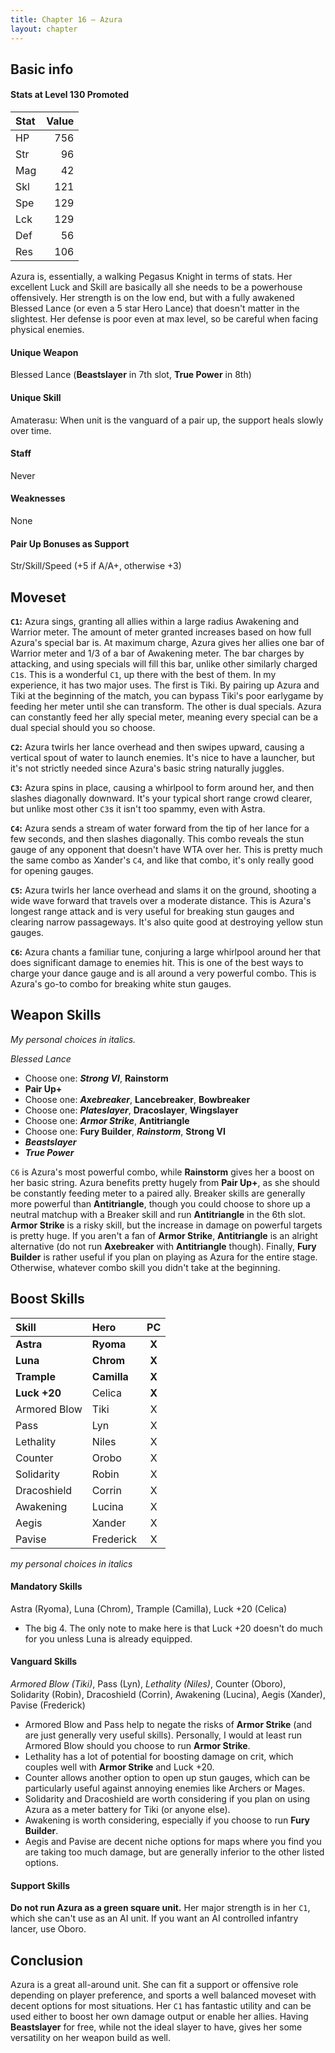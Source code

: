 ```yaml
---
title: Chapter 16 — Azura
layout: chapter
---
```



## Basic info

#### Stats at Level 130 Promoted

| Stat | Value |
| :--- | ----: |
| HP   |   756 |
| Str  |    96 |
| Mag  |    42 |
| Skl  |   121 |
| Spe  |   129 |
| Lck  |   129 |
| Def  |    56 |
| Res  |   106 |

Azura is, essentially, a walking Pegasus Knight in terms of stats. Her excellent Luck and Skill are basically all she needs to be a powerhouse offensively. Her strength is on the low end, but with a fully awakened Blessed Lance (or even a 5 star Hero Lance) that doesn't matter in the slightest. Her defense is poor even at max level, so be careful when facing physical enemies.

#### Unique Weapon

Blessed Lance (**Beastslayer** in 7th slot, **True Power** in 8th)

#### Unique Skill

Amaterasu: When unit is the vanguard of a pair up, the support heals slowly over time.

#### Staff

Never

#### Weaknesses

None

#### Pair Up Bonuses as Support

Str/Skill/Speed (+5 if A/A+, otherwise +3)

## Moveset

**`C1`:** Azura sings, granting all allies within a large radius Awakening and Warrior meter. The amount of meter granted increases based on how full Azura's special bar is. At maximum charge, Azura gives her allies one bar of Warrior meter and 1/3 of a bar of Awakening meter. The bar charges by attacking, and using specials will fill this bar, unlike other similarly charged `C1`s. This is a wonderful `C1`, up there with the best of them. In my experience, it has two major uses. The first is Tiki. By pairing up Azura and Tiki at the beginning of the match, you can bypass Tiki's poor earlygame by feeding her meter until she can transform. The other is dual specials. Azura can constantly feed her ally special meter, meaning every special can be a dual special should you so choose.

**`C2`:** Azura twirls her lance overhead and then swipes upward, causing a vertical spout of water to launch enemies. It's nice to have a launcher, but it's not strictly needed since Azura's basic string naturally juggles.

**`C3`:** Azura spins in place, causing a whirlpool to form around her, and then slashes diagonally downward. It's your typical short range crowd clearer, but unlike most other `C3`s it isn't too spammy, even with Astra.

**`C4`:** Azura sends a stream of water forward from the tip of her lance for a few seconds, and then slashes diagonally. This combo reveals the stun gauge of any opponent that doesn't have WTA over her. This is pretty much the same combo as Xander's `C4`, and like that combo, it's only really good for opening gauges.

**`C5`:** Azura twirls her lance overhead and slams it on the ground, shooting a wide wave forward that travels over a moderate distance. This is Azura's longest range attack and is very useful for breaking stun gauges and clearing narrow passageways. It's also quite good at destroying yellow stun gauges.

**`C6`:** Azura chants a familiar tune, conjuring a large whirlpool around her that does significant damage to enemies hit. This is one of the best ways to charge your dance gauge and is all around a very powerful combo. This is Azura's go-to combo for breaking white stun gauges.

## Weapon Skills

_My personal choices in italics._

_Blessed Lance_

- Choose one: _**Strong VI**_, **Rainstorm**
- **Pair Up+**
- Choose one: _**Axebreaker**_, **Lancebreaker**, **Bowbreaker**
- Choose one: _**Plateslayer**_, **Dracoslayer**, **Wingslayer**
- Choose one: _**Armor Strike**_, **Antitriangle**
- Choose one: **Fury Builder**, _**Rainstorm**_, **Strong VI**
- _**Beastslayer**_
- _**True Power**_

`C6` is Azura's most powerful combo, while **Rainstorm** gives her a boost on her basic string. Azura benefits pretty hugely from **Pair Up+**, as she should be constantly feeding meter to a paired ally. Breaker skills are generally more powerful than **Antitriangle**, though you could choose to shore up a neutral matchup with a Breaker skill and run **Antitriangle** in the 6th slot. **Armor Strike** is a risky skill, but the increase in damage on powerful targets is pretty huge. If you aren't a fan of **Armor Strike**, **Antitriangle** is an alright alternative (do not run **Axebreaker** with **Antitriangle** though). Finally, **Fury Builder** is rather useful if you plan on playing as Azura for the entire stage. Otherwise, whatever combo skill you didn't take at the beginning.

## Boost Skills

| Skill          | Hero        |  PC   |
| :------------- | :---------- | :---: |
| **Astra**      | **Ryoma**   | **X** |
| **Luna**       | **Chrom**   | **X** |
| **Trample**    | **Camilla** | **X** |
| **Luck +20**   | Celica      | **X** |
| Armored Blow   | Tiki        |   X   |
| Pass           | Lyn         |   X   |
| Lethality      | Niles       |   X   |
| Counter        | Orobo       |   X   |
| Solidarity     | Robin       |   X   |
| Dracoshield    | Corrin      |   X   |
| Awakening      | Lucina      |   X   |
| Aegis          | Xander      |   X   |
| Pavise         | Frederick   |   X   |

*my personal choices in italics*

#### Mandatory Skills

Astra (Ryoma), Luna (Chrom), Trample (Camilla), Luck +20 (Celica)

- The big 4. The only note to make here is that Luck +20 doesn't do much for you unless Luna is already equipped.

#### Vanguard Skills

*Armored Blow (Tiki)*, Pass (Lyn), *Lethality (Niles)*, Counter (Oboro), Solidarity (Robin), Dracoshield (Corrin), Awakening (Lucina), Aegis (Xander), Pavise (Frederick)

- Armored Blow and Pass help to negate the risks of **Armor Strike** (and are just generally very useful skills). Personally, I would at least run Armored Blow should you choose to run **Armor Strike**.
- Lethality has a lot of potential for boosting damage on crit, which couples well with **Armor Strike** and Luck +20.
- Counter allows another option to open up stun gauges, which can be particularly useful against annoying enemies like Archers or Mages.
- Solidarity and Dracoshield are worth considering if you plan on using Azura as a meter battery for Tiki (or anyone else).
- Awakening is worth considering, especially if you choose to run **Fury Builder**.
- Aegis and Pavise are decent niche options for maps where you find you are taking too much damage, but are generally inferior to the other listed options.

#### Support Skills

**Do not run Azura as a green square unit.** Her major strength is in her `C1`, which she can't use as an AI unit. If you want an AI controlled infantry lancer, use Oboro.

## Conclusion

Azura is a great all-around unit. She can fit a support or offensive role depending on player preference, and sports a well balanced moveset with decent options for most situations. Her `C1` has fantastic utility and can be used either to boost her own damage output or enable her allies. Having **Beastslayer** for free, while not the ideal slayer to have, gives her some versatility on her weapon build as well.

